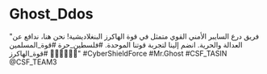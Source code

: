 # Ghost_Ddos
"فريق درع السايبر الأمني القوي متمثل في قوة الهاكرز البنغلاديشية! نحن هنا، ندافع عن العدالة والحرية. انضم إلينا لتجربة قوتنا الموحدة. #فلسطين_حرة #قوة_المسلمين #قوة_الهاكرز 💪🕋🇵🇸🇧🇩" #CyberShieldForce #Mr.Ghost #CSF_TASIN @CSF_TEAM3
